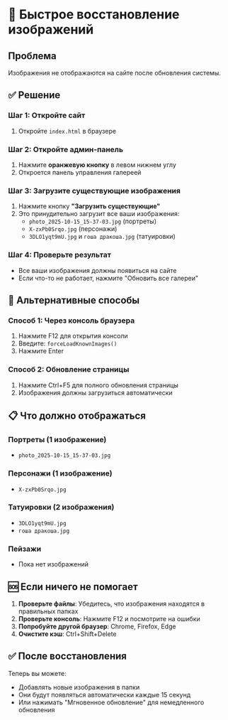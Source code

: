 # 🚨 Быстрое восстановление изображений

## Проблема
Изображения не отображаются на сайте после обновления системы.

## ✅ Решение

### Шаг 1: Откройте сайт
1. Откройте `index.html` в браузере

### Шаг 2: Откройте админ-панель
1. Нажмите **оранжевую кнопку** в левом нижнем углу
2. Откроется панель управления галереей

### Шаг 3: Загрузите существующие изображения
1. Нажмите кнопку **"Загрузить существующие"**
2. Это принудительно загрузит все ваши изображения:
   - `photo_2025-10-15_15-37-03.jpg` (портреты)
   - `X-zxPb0Srqo.jpg` (персонажи)
   - `3DLO1yqt9mU.jpg` и `гоша дракоша.jpg` (татуировки)

### Шаг 4: Проверьте результат
- Все ваши изображения должны появиться на сайте
- Если что-то не работает, нажмите "Обновить все галереи"

## 🔧 Альтернативные способы

### Способ 1: Через консоль браузера
1. Нажмите F12 для открытия консоли
2. Введите: `forceLoadKnownImages()`
3. Нажмите Enter

### Способ 2: Обновление страницы
1. Нажмите Ctrl+F5 для полного обновления страницы
2. Изображения должны загрузиться автоматически

## 📋 Что должно отображаться

### Портреты (1 изображение)
- `photo_2025-10-15_15-37-03.jpg`

### Персонажи (1 изображение)  
- `X-zxPb0Srqo.jpg`

### Татуировки (2 изображения)
- `3DLO1yqt9mU.jpg`
- `гоша дракоша.jpg`

### Пейзажи
- Пока нет изображений

## 🆘 Если ничего не помогает

1. **Проверьте файлы**: Убедитесь, что изображения находятся в правильных папках
2. **Проверьте консоль**: Нажмите F12 и посмотрите на ошибки
3. **Попробуйте другой браузер**: Chrome, Firefox, Edge
4. **Очистите кэш**: Ctrl+Shift+Delete

## ✅ После восстановления

Теперь вы можете:
- Добавлять новые изображения в папки
- Они будут появляться автоматически каждые 15 секунд
- Или нажимать "Мгновенное обновление" для немедленного обновления
